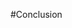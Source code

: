 #Conclusion
<!--Three hundred to five hundred words discussing Multimodal Composition. Think of this as a way to leave yourself or the reader with a "so what" after having read this book. Why should we care about MMC? What are some things to keep in mind? -->
